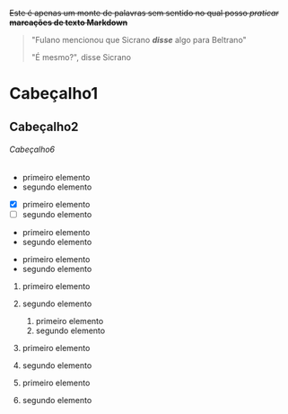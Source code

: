 ~~Este é apenas um monte de palavras sem sentido no qual posso *praticar* **marcações de texto Markdown**~~

> "Fulano mencionou que Sicrano __*disse*__ algo para Beltrano"
> 
> "É mesmo?", disse Sicrano

# Cabeçalho1
## Cabeçalho2
###### Cabeçalho6
- primeiro elemento
- segundo elemento
+ [X] primeiro elemento
+ [ ] segundo elemento
* primeiro elemento
* segundo elemento
- primeiro elemento
- segundo elemento 

1. primeiro elemento
1. segundo elemento
   1. primeiro elemento
   1. segundo elemento

3. primeiro elemento
4.  segundo elemento
5.  primeiro elemento
6. segundo elemento 
